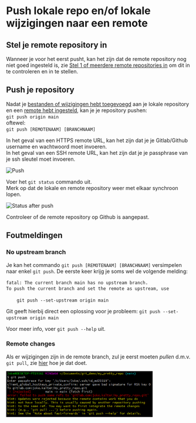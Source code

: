 # Push lokale repo en/of lokale wijzigingen naar een remote

## Stel je remote repository in

Wanneer je voor het eerst pusht, kan het zijn dat de remote repository nog niet goed ingesteld is, zie 
[Stel 1 of meerdere remote repositories in](./git-add-remotes.md) om dit in te controleren en in te stellen.

## Push je repository

Nadat je [bestanden of wijzigingen hebt toegevoegd](git-add-and-commit-files.md) aan je lokale repository 
 en een [remote hebt ingesteld](./git-add-remotes.md), 
kan je je repository pushen:   
`git push origin main`   
oftewel:   
`git push [REMOTENAAM] [BRANCHNAAM]`

In het geval van een HTTPS remote URL, kan het zijn dat je je Gitlab/Github username en wachtwoord moet invoeren.   
In het geval van een SSH remote URL, kan het zijn dat je je passphrase van je ssh sleutel moet invoeren.

<img alt="Push" src="images/new-repo-push.png" width="400" />   

Voer het `git status` commando uit.   
Merk op dat de lokale en remote repository weer met elkaar synchroon lopen.
   

<img alt="Status after push" src="images/new-repo-status-after-push.png" width="400" />    
   

Controleer of de remote repository op Github is aangepast.

## Foutmeldingen
### No upstream branch
Je kan het commando `git push [REMOTENAAM] [BRANCHNAAM]` versimpelen naar enkel `git push`.
De eerste keer krijg je soms wel de volgende melding:   
```
fatal: The current branch main has no upstream branch.
To push the current branch and set the remote as upstream, use

    git push --set-upstream origin main
```

Git geeft hierbij direct een oplossing voor je probleem: `git push --set-upstream origin main`

Voor meer info, voer `git push --help` uit.

### Remote changes

Als er wijzigingen zijn in de remote branch, zul je eerst moeten *pullen* d.m.v. `git pull`, 
zie [hier](git-pull-from-remote.md) hoe je dat doet.

<img alt="git push rejected, remote changes" src="images/push-pull-cannotpush-remote-changes.png" width="400" />


